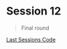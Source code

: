 # Session 12
> Final round

[Last Sessions Code](https://raw.githubusercontent.com/bellcodo/creating-cliq/master/src/session12/splix.io)
